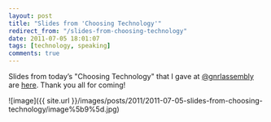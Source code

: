 ```yaml
---
layout: post
title: "Slides from 'Choosing Technology'"
redirect_from: "/slides-from-choosing-technology"
date: 2011-07-05 18:01:07
tags: [technology, speaking]
comments: true
---
```

Slides from today’s "Choosing Technology" that I gave at [@gnrlassembly](http://www.generalassemb.ly/) are [here](http://www.slideshare.net/dblockdotorg/choosing-technology). Thank you all for coming!

![image]({{ site.url }}/images/posts/2011/2011-07-05-slides-from-choosing-technology/image%5b9%5d.jpg)



